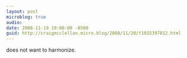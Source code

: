 ```yaml
---
layout: post
microblog: true
audio: 
date: 2008-11-19 19:00:00 -0500
guid: http://craigmcclellan.micro.blog/2008/11/20/t1015397812.html
---
```

does not want to harmonize.
